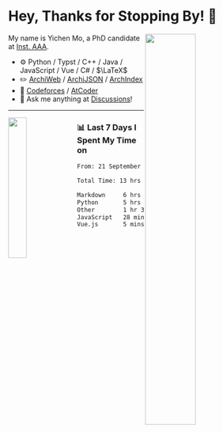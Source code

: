 # Hey, Thanks for Stopping By! 🦭

<picture>
    <source media="(prefers-color-scheme: dark)" srcset="https://github-readme-stats.vercel.app/api?username=amomorning&show_icons=true&theme=noctis_minimus&hide=issues">
    <img align="right" width="45%" src="https://github-readme-stats.vercel.app/api?username=amomorning&show_icons=true&theme=graywhite&hide=issues">
</picture>


My name is Yichen Mo, a PhD candidate at [Inst. AAA](https://archialgo.com).

-   :gear: Python / Typst / C++ / Java / JavaScript / Vue / C# / $\LaTeX$ 
-   :pencil2: [ArchiWeb](https://web.archialgo.com) / [ArchiJSON](https://www.food4rhino.com/en/app/archijson) / [ArchIndex](https://index.archialgo.com/) 
-   :abacus: [Codeforces](https://codeforces.com/profile/LaPluma) / [AtCoder](https://atcoder.jp/users/amomorning)
-   :thought_balloon: Ask me anything at [Discussions](https://github.com/amomorning/amomorning/discussions/new)!


---

<picture>
    <source media="(prefers-color-scheme: dark)" srcset="https://github-readme-stats.vercel.app/api/top-langs/?username=amomorning&hide=Mathematica&theme=noctis_minimus">
    <img align="left" width="27%" src="https://github-readme-stats.vercel.app/api/top-langs/?username=amomorning&hide=Mathematica&theme=graywhite">
</picture>

  
### 📊 Last 7 Days I Spent My Time on

<!--START_SECTION:waka-->

```txt
From: 21 September 2024 - To: 28 September 2024

Total Time: 13 hrs 33 mins

Markdown     6 hrs 17 mins   ███████████▓░░░░░░░░░░░░░   46.39 %
Python       5 hrs 1 min     █████████▒░░░░░░░░░░░░░░░   37.08 %
Other        1 hr 35 mins    ███░░░░░░░░░░░░░░░░░░░░░░   11.72 %
JavaScript   28 mins         █░░░░░░░░░░░░░░░░░░░░░░░░   03.46 %
Vue.js       5 mins          ▒░░░░░░░░░░░░░░░░░░░░░░░░   00.72 %
```

<!--END_SECTION:waka-->　　
